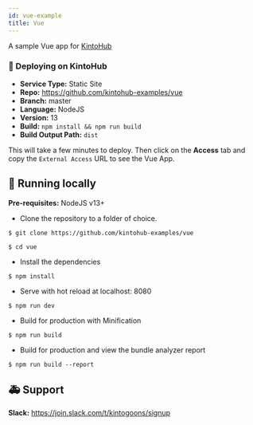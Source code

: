 ```yaml
---
id: vue-example
title: Vue
---
```


A sample Vue app for [KintoHub](https://kintohub.com)

### :rocket: Deploying on KintoHub

- **Service Type:** Static Site
- **Repo:** https://github.com/kintohub-examples/vue
- **Branch:** master
- **Language:** NodeJS
- **Version:** 13
- **Build:** `npm install && npm run build`
- **Build Output Path:** `dist`

This will take a few minutes to deploy. Then click on the **Access** tab and copy the `External Access` URL to see the Vue App.

## :hammer: Running locally

**Pre-requisites:** NodeJS v13+

- Clone the repository to a folder of choice.

```
$ git clone https://github.com/kintohub-examples/vue

$ cd vue
```

- Install the dependencies

```
$ npm install
```

- Serve with hot reload at localhost: 8080

```
$ npm run dev
```

- Build for production with Minification

```
$ npm run build
```

- Build for production and view the bundle analyzer report

```
$ npm run build --report
```

## :ambulance: Support

**Slack:** https://join.slack.com/t/kintogoons/signup
